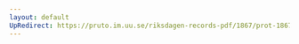 ```yaml
---
layout: default
UpRedirect: https://pruto.im.uu.se/riksdagen-records-pdf/1867/prot-1867--fk--409/prot-1867--fk--409_018.pdf
---
```

